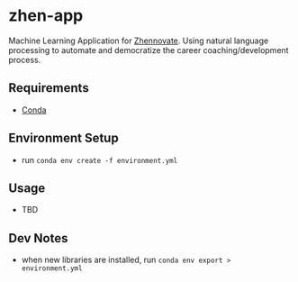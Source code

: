 # zhen-app
Machine Learning Application for [Zhennovate](https://zhennovate.com/). Using natural language processing to automate and democratize the career coaching/development process.

## Requirements
- [Conda](https://docs.conda.io/projects/conda/en/latest/user-guide/install/windows.html)

## Environment Setup
- run `conda env create -f environment.yml`

## Usage
- TBD

## Dev Notes
- when new libraries are installed, run `conda env export > environment.yml`